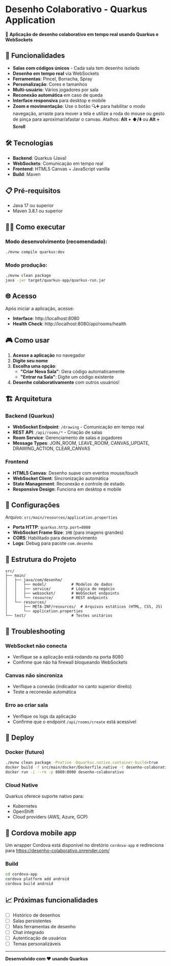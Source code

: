 # Desenho Colaborativo - Quarkus Application

🎨 **Aplicação de desenho colaborativo em tempo real usando Quarkus e WebSockets**

## 🚀 Funcionalidades

- **Salas com códigos únicos** - Cada sala tem desenho isolado
- **Desenho em tempo real** via WebSockets
- **Ferramentas**: Pincel, Borracha, Spray
- **Personalização**: Cores e tamanhos
- **Multi-usuário**: Vários jogadores por sala
- **Reconexão automática** em caso de queda
- **Interface responsiva** para desktop e mobile
- **Zoom e movimentação**: Use o botão 🔍➕ para habilitar o modo navegação, arraste para mover a tela e utilize a roda do mouse ou gesto de pinça para aproximar/afastar o canvas. Atalhos: **Alt + ⬆️/⬇️** ou **Alt + Scroll**

## 🛠️ Tecnologias

- **Backend**: Quarkus (Java)
- **WebSockets**: Comunicação em tempo real
- **Frontend**: HTML5 Canvas + JavaScript vanilla
- **Build**: Maven

## 📋 Pré-requisitos

- Java 17 ou superior
- Maven 3.8.1 ou superior

## 🏃‍♂️ Como executar

### Modo desenvolvimento (recomendado):
```bash
./mvnw compile quarkus:dev
```

### Modo produção:
```bash
./mvnw clean package
java -jar target/quarkus-app/quarkus-run.jar
```

## 🌐 Acesso

Após iniciar a aplicação, acesse:
- **Interface**: http://localhost:8080
- **Health Check**: http://localhost:8080/api/rooms/health

## 🎮 Como usar

1. **Acesse a aplicação** no navegador
2. **Digite seu nome**
3. **Escolha uma opção**:
   - **"Criar Nova Sala"**: Gera código automaticamente
   - **"Entrar na Sala"**: Digite um código existente
4. **Desenhe colaborativamente** com outros usuários!

## 🏗️ Arquitetura

### Backend (Quarkus)
- **WebSocket Endpoint**: `/drawing` - Comunicação em tempo real
- **REST API**: `/api/rooms/*` - Criação de salas
- **Room Service**: Gerenciamento de salas e jogadores
- **Message Types**: JOIN_ROOM, LEAVE_ROOM, CANVAS_UPDATE, DRAWING_ACTION, CLEAR_CANVAS

### Frontend
- **HTML5 Canvas**: Desenho suave com eventos mouse/touch
- **WebSocket Client**: Sincronização automática
- **State Management**: Reconexão e controle de estado
- **Responsive Design**: Funciona em desktop e mobile

## 🔧 Configurações

Arquivo: `src/main/resources/application.properties`

- **Porta HTTP**: `quarkus.http.port=8080`
- **WebSocket Frame Size**: `1MB` (para imagens grandes)
- **CORS**: Habilitado para desenvolvimento
- **Logs**: Debug para pacote `com.desenho`

## 📁 Estrutura do Projeto

```
src/
├── main/
│   ├── java/com/desenho/
│   │   ├── model/           # Modelos de dados
│   │   ├── service/         # Lógica de negócio
│   │   ├── websocket/       # WebSocket endpoints
│   │   └── resource/        # REST endpoints
│   └── resources/
│       ├── META-INF/resources/  # Arquivos estáticos (HTML, CSS, JS)
│       └── application.properties
└── test/                    # Testes unitários
```

## 🐛 Troubleshooting

### WebSocket não conecta
- Verifique se a aplicação está rodando na porta 8080
- Confirme que não há firewall bloqueando WebSockets

### Canvas não sincroniza
- Verifique a conexão (indicador no canto superior direito)
- Teste a reconexão automática

### Erro ao criar sala
- Verifique os logs da aplicação
- Confirme que o endpoint `/api/rooms/create` está acessível

## 🚀 Deploy

### Docker (futuro)
```bash
./mvnw clean package -Pnative -Dquarkus.native.container-build=true
docker build -f src/main/docker/Dockerfile.native -t desenho-colaborativo .
docker run -i --rm -p 8080:8080 desenho-colaborativo
```

### Cloud Native
Quarkus oferece suporte nativo para:
- Kubernetes
- OpenShift
- Cloud providers (AWS, Azure, GCP)

## 📱 Cordova mobile app

Um wrapper Cordova está disponível no diretório `cordova-app` e redireciona para https://desenho-colaborativo.onrender.com/

### Build
```bash
cd cordova-app
cordova platform add android
cordova build android
```

## 📈 Próximas funcionalidades

- [ ] Histórico de desenhos
- [ ] Salas persistentes
- [ ] Mais ferramentas de desenho
- [ ] Chat integrado
- [ ] Autenticação de usuários
- [ ] Temas personalizáveis

---

**Desenvolvido com ❤️ usando Quarkus**
